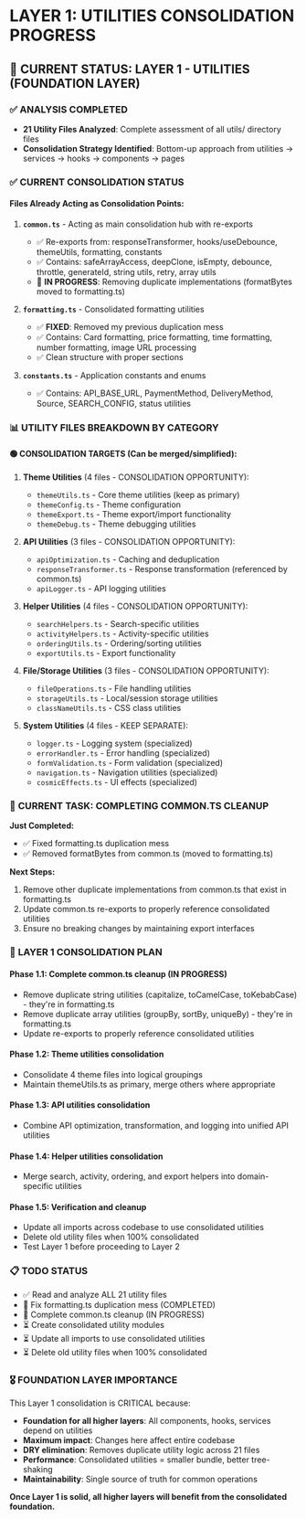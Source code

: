 # LAYER 1: UTILITIES CONSOLIDATION PROGRESS

## 🎯 **CURRENT STATUS: LAYER 1 - UTILITIES (FOUNDATION LAYER)**

### ✅ **ANALYSIS COMPLETED**
- **21 Utility Files Analyzed**: Complete assessment of all utils/ directory files
- **Consolidation Strategy Identified**: Bottom-up approach from utilities → services → hooks → components → pages

### ✅ **CURRENT CONSOLIDATION STATUS**

#### **Files Already Acting as Consolidation Points:**
1. **`common.ts`** - Acting as main consolidation hub with re-exports
   - ✅ Re-exports from: responseTransformer, hooks/useDebounce, themeUtils, formatting, constants
   - ✅ Contains: safeArrayAccess, deepClone, isEmpty, debounce, throttle, generateId, string utils, retry, array utils
   - 🔄 **IN PROGRESS**: Removing duplicate implementations (formatBytes moved to formatting.ts)

2. **`formatting.ts`** - Consolidated formatting utilities
   - ✅ **FIXED**: Removed my previous duplication mess 
   - ✅ Contains: Card formatting, price formatting, time formatting, number formatting, image URL processing
   - ✅ Clean structure with proper sections

3. **`constants.ts`** - Application constants and enums
   - ✅ Contains: API_BASE_URL, PaymentMethod, DeliveryMethod, Source, SEARCH_CONFIG, status utilities

### 📊 **UTILITY FILES BREAKDOWN BY CATEGORY**

#### **🟢 CONSOLIDATION TARGETS (Can be merged/simplified):**
1. **Theme Utilities** (4 files - CONSOLIDATION OPPORTUNITY):
   - `themeUtils.ts` - Core theme utilities (keep as primary)
   - `themeConfig.ts` - Theme configuration 
   - `themeExport.ts` - Theme export/import functionality
   - `themeDebug.ts` - Theme debugging utilities

2. **API Utilities** (3 files - CONSOLIDATION OPPORTUNITY):
   - `apiOptimization.ts` - Caching and deduplication
   - `responseTransformer.ts` - Response transformation (referenced by common.ts)
   - `apiLogger.ts` - API logging utilities

3. **Helper Utilities** (4 files - CONSOLIDATION OPPORTUNITY):
   - `searchHelpers.ts` - Search-specific utilities
   - `activityHelpers.ts` - Activity-specific utilities  
   - `orderingUtils.ts` - Ordering/sorting utilities
   - `exportUtils.ts` - Export functionality

4. **File/Storage Utilities** (3 files - CONSOLIDATION OPPORTUNITY):
   - `fileOperations.ts` - File handling utilities
   - `storageUtils.ts` - Local/session storage utilities
   - `classNameUtils.ts` - CSS class utilities

5. **System Utilities** (4 files - KEEP SEPARATE):
   - `logger.ts` - Logging system (specialized)
   - `errorHandler.ts` - Error handling (specialized)
   - `formValidation.ts` - Form validation (specialized)
   - `navigation.ts` - Navigation utilities (specialized)
   - `cosmicEffects.ts` - UI effects (specialized)

### 🚧 **CURRENT TASK: COMPLETING COMMON.TS CLEANUP**

**Just Completed:**
- ✅ Fixed formatting.ts duplication mess
- ✅ Removed formatBytes from common.ts (moved to formatting.ts)

**Next Steps:**
1. Remove other duplicate implementations from common.ts that exist in formatting.ts
2. Update common.ts re-exports to properly reference consolidated utilities
3. Ensure no breaking changes by maintaining export interfaces

### 🎯 **LAYER 1 CONSOLIDATION PLAN**

#### **Phase 1.1: Complete common.ts cleanup** (IN PROGRESS)
- Remove duplicate string utilities (capitalize, toCamelCase, toKebabCase) - they're in formatting.ts
- Remove duplicate array utilities (groupBy, sortBy, uniqueBy) - they're in formatting.ts
- Update re-exports to properly reference consolidated utilities

#### **Phase 1.2: Theme utilities consolidation**
- Consolidate 4 theme files into logical groupings
- Maintain themeUtils.ts as primary, merge others where appropriate

#### **Phase 1.3: API utilities consolidation** 
- Combine API optimization, transformation, and logging into unified API utilities

#### **Phase 1.4: Helper utilities consolidation**
- Merge search, activity, ordering, and export helpers into domain-specific utilities

#### **Phase 1.5: Verification and cleanup**
- Update all imports across codebase to use consolidated utilities
- Delete old utility files when 100% consolidated
- Test Layer 1 before proceeding to Layer 2

### 📋 **TODO STATUS**
- ✅ Read and analyze ALL 21 utility files  
- 🔄 Fix formatting.ts duplication mess (COMPLETED)
- 🔄 Complete common.ts cleanup (IN PROGRESS)
- ⏳ Create consolidated utility modules
- ⏳ Update all imports to use consolidated utilities  
- ⏳ Delete old utility files when 100% consolidated

### 🎖️ **FOUNDATION LAYER IMPORTANCE**
This Layer 1 consolidation is CRITICAL because:
- **Foundation for all higher layers**: All components, hooks, services depend on utilities
- **Maximum impact**: Changes here affect entire codebase  
- **DRY elimination**: Removes duplicate utility logic across 21 files
- **Performance**: Consolidated utilities = smaller bundle, better tree-shaking
- **Maintainability**: Single source of truth for common operations

**Once Layer 1 is solid, all higher layers will benefit from the consolidated foundation.**